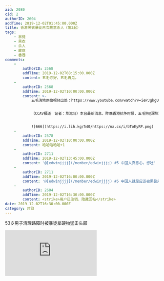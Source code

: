 ```yaml
---
aid: 2080
cid: 2
authorID: 2604
addTime: 2019-12-02T01:45:00.000Z
title: 香港黑衣暴徒再次故意杀人（第3起）
tags:
    - 暴徒
    - 黑衣
    - 杀人
    - 故意
    - 香港
comments:
    -
        authorID: 2568
        addTime: 2019-12-02T08:15:00.000Z
        content: 五毛你好，五毛再见。
    -
        authorID: 2568
        addTime: 2019-12-02T10:00:00.000Z
        content: >-
            五毛洗地原始视频出处：https://www.youtube.com/watch?v=iePJgkgUgDM


            （CCAV报道　记者：草泥马）本台最新消息，昨晚香港抗争时候，五毛狗@深圳湾　伙同其HK同伙跑到抗争现场摆拍装逼，在众目睽睽之下公然清理抗争者路障。但是抗争者谨记毛爷爷的革命指示，严格分清谁是我们的敌人，谁是我们的朋友。对于非黑警成员，先是对其动之以情，晓之以义。但是反革命五毛狗@深圳湾　其HK同伙顽固不化，誓将摆拍装逼到底。面对抗争者的善意劝说仍然执迷不悟，还拿出手机想拍人大头照挑衅。路过一个灰衣市民看不过眼，狮鸟神兽再现，一板砖就把反革命装逼五毛狗拍晕在地，现场不断传出市民阵阵喝彩欢呼声。


            ![666](https://i.lih.kg/540/https://na.cx/i/bToEyRP.png)
    -
        authorID: 2578
        addTime: 2019-12-02T10:00:00.000Z
        content: 哈哈哈哈哈+1
    -
        authorID: 2711
        addTime: 2019-12-02T13:45:00.000Z
        content: '@[edwinjjjj](/member/edwinjjjj) #5 中国人真恶心，想吐'
    -
        authorID: 2711
        addTime: 2019-12-02T16:00:00.000Z
        content: '@[edwinjjjj](/member/edwinjjjj) #5 中国人就是应该被黑警用车拖行并鸡奸，才能乖乖坐赵家人的好奴隶'
    -
        authorID: 2604
        addTime: 2019-12-02T16:30:00.000Z
        content: <strike>用户已注销，隐藏回帖</strike>
date: 2019-12-02T16:30:00.000Z
category: 时政
---
```


53岁男子清理路障时被暴徒拿硬物猛击头部

<div class="videowrapper"><iframe src="https://www.youtube.com/embed/C-D2cg-zMRw" frameborder="0" allow="accelerometer; autoplay; encrypted-media; gyroscope; picture-in-picture" allowfullscreen=""></iframe></div>
